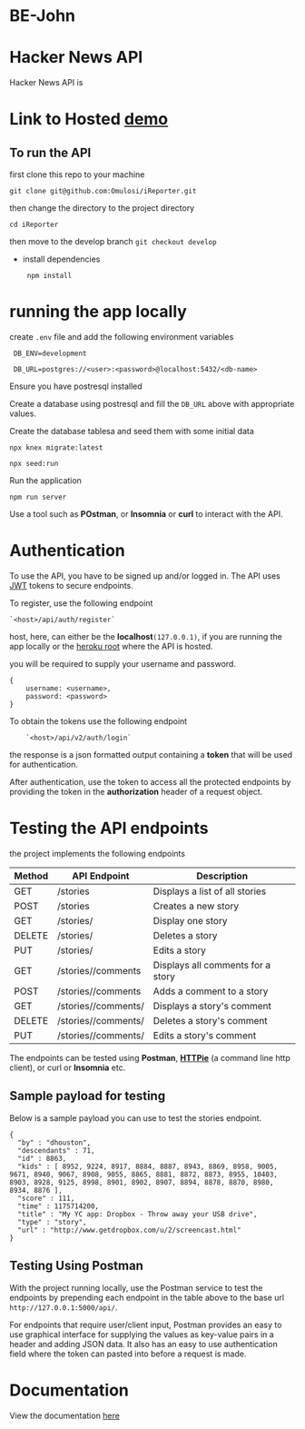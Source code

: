 # BE-John

# Hacker News API

Hacker News API is 


# Link to Hosted [demo](https://iwhistler.herokuapp.com)

## To run the API  ##
first clone this repo to your machine

 ``` git clone git@github.com:Omulosi/iReporter.git ```

then change the directory to the project directory

``` cd iReporter ```

then move to the develop branch
    ``` git checkout develop ```


* install dependencies

    ``` npm install```

# running the app locally
create `.env` file and add the following environment variables

``` DB_ENV=development```

``` DB_URL=postgres://<user>:<password>@localhost:5432/<db-name>```

Ensure you have postresql installed

Create a database using postresql and fill the `DB_URL` above with appropriate values.

Create the database tablesa and seed them with some initial data

```npx knex migrate:latest```

```npx seed:run```

Run the application

``` npm run server ```

Use a tool such as **POstman**, or **Insomnia** or **curl** to interact with the API.

# Authentication

To use the API, you have to be signed up and/or logged in. The API uses [JWT](https://jwt.io/) tokens to secure endpoints.

To register, use the following endpoint

    `<host>/api/auth/register`

host, here, can either be the **localhost**`(127.0.0.1)`, if you are running the app locally or the [heroku root](https://iwhistler.herokuapp.com) where the API is hosted.

you will be required to supply your username and password.

```
{
	username: <username>,
	password: <password>	
}
```

To obtain the tokens use the following endpoint

        `<host>/api/v2/auth/login`

the response is a json formatted output containing a **token** that will be used for authentication.

After authentication, use the token to access all the protected endpoints by providing the token in the
**authorization** header of a  request object.

# Testing the API endpoints

the project implements the following endpoints

|Method | API Endpoint | Description|
|-------|--------------|------------|
|GET | /stories | Displays a list of all stories|
|POST | /stories | Creates a new story|
|GET | /stories/<id> | Display one story|
|DELETE | /stories/<id>| Deletes a story|
|PUT | /stories/<id>| Edits a story|
|GET | /stories/<id>/comments| Displays all comments for a story|
|POST | /stories/<id>/comments| Adds a comment to a story|
|GET | /stories/<id>/comments/<id> | Displays a story's comment|
|DELETE | /stories/<id>/comments/<id>| Deletes a story's comment|
|PUT | /stories/<id>/comments/<id>| Edits a story's  comment|


The endpoints can be tested using **Postman**, **[HTTPie](https://httpie.org/doc)** (a command line http client), or curl or **Insomnia** etc.

## Sample payload for testing

Below is a sample payload you can use to test the stories endpoint.

```
{
  "by" : "dhouston",
  "descendants" : 71,
  "id" : 8863,
  "kids" : [ 8952, 9224, 8917, 8884, 8887, 8943, 8869, 8958, 9005, 9671, 8940, 9067, 8908, 9055, 8865, 8881, 8872, 8873, 8955, 10403, 8903, 8928, 9125, 8998, 8901, 8902, 8907, 8894, 8878, 8870, 8980, 8934, 8876 ],
  "score" : 111,
  "time" : 1175714200,
  "title" : "My YC app: Dropbox - Throw away your USB drive",
  "type" : "story",
  "url" : "http://www.getdropbox.com/u/2/screencast.html"
}
```


## Testing Using **Postman**
With the project running locally, use the Postman service to test the endpoints by prepending each endpoint in the table above to the base url `http://127.0.0.1:5000/api/`.

For endpoints that require user/client input, Postman provides an easy to use graphical interface for supplying the values as key-value pairs in a header and adding JSON data. It also has an easy to use authentication field where the token can pasted into before a request is made.


# Documentation

View the documentation [here](https://github.com/Build-Week-HN/BE-John)
